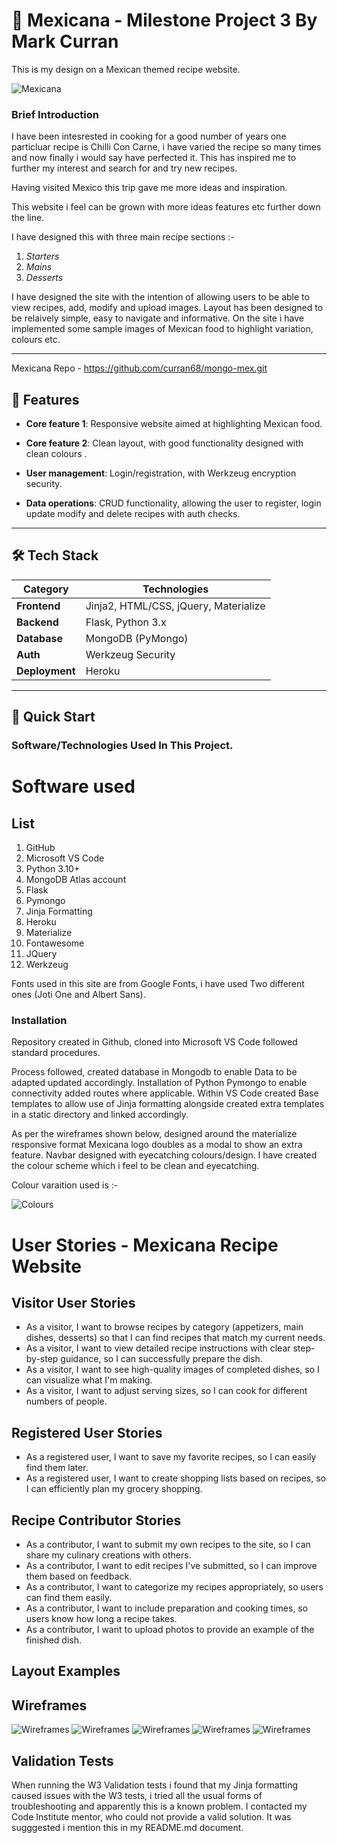# 📖 Mexicana  - Milestone Project 3 By Mark Curran

This is my design on a Mexican themed recipe website.

![Mexicana](static/images/header.jpg) 

### Brief Introduction

I have been intesrested in cooking for a good number of years one particluar recipe is Chilli Con Carne, i have varied the recipe so many times and 
now finally i would say have perfected it. This has inspired me to further my interest and search for and try new recipes.

Having visited Mexico this trip gave me more ideas and inspiration.

This website i feel can be grown with more ideas features etc further down the line.

I have designed this with three main recipe sections :-

1. _Starters_
2. _Mains_ 
3. _Desserts_

I have designed the site with the intention of allowing users to be able to view recipes, add, modify and upload images.
Layout has been designed to be relaively simple, easy to navigate and informative.
On the site i have implemented some sample images of Mexican food to highlight variation, colours etc.

---
Mexicana Repo - https://github.com/curran68/mongo-mex.git
## 🌟 Features
- **Core feature 1**: Responsive website aimed at highlighting Mexican food.
- **Core feature 2**: Clean layout, with good functionality designed with clean colours .
- **User management**: Login/registration, with  Werkzeug encryption security.

- **Data operations**: CRUD functionality, allowing the user to register, login update modify and delete recipes with auth checks.

---

## 🛠️ Tech Stack
| Category       | Technologies                          |
| -------------- | ------------------------------------- |
| **Frontend**   | Jinja2, HTML/CSS, jQuery, Materialize |
| **Backend**    | Flask, Python 3.x                     |
| **Database**   | MongoDB (PyMongo)                     |
| **Auth**       | Werkzeug Security                     |
| **Deployment** | Heroku                                |

---

## 🚀 Quick Start
### Software/Technologies Used In This Project.

# Software used

  ## List
  
1. GitHub
2. Microsoft VS Code
3. Python 3.10+
4. MongoDB Atlas account
5. Flask
6. Pymongo
7. Jinja Formatting
8. Heroku
9. Materialize
10. Fontawesome
11. JQuery
12. Werkzeug

Fonts used in this site are from Google Fonts, i have used Two different ones (Joti One and Albert Sans).

### Installation

Repository created in Github, cloned into Microsoft VS Code followed standard procedures.

Process followed, created database in Mongodb to enable Data to be adapted updated accordingly. Installation of Python Pymongo to enable connectivity added routes where applicable.
Within VS Code created Base templates to allow use of Jinja formatting alongside created extra templates in a static directory and linked accordingly.

As per the wireframes shown below, designed around the materialize responsive format Mexicana logo doubles as a modal to show an extra feature. 
Navbar designed with eyecatching colours/design.
I have created the colour scheme which i feel to be clean and eyecatching.

Colour varaition used is :-

![Colours](static/images/color.jpg)



# User Stories - Mexicana Recipe Website

## Visitor User Stories

- As a visitor, I want to browse recipes by category (appetizers, main dishes, desserts) so that I can find recipes that match my current needs.
- As a visitor, I want to view detailed recipe instructions with clear step-by-step guidance, so I can successfully prepare the dish.
- As a visitor, I want to see high-quality images of completed dishes, so I can visualize what I'm making.
- As a visitor, I want to adjust serving sizes, so I can cook for different numbers of people.

## Registered User Stories

- As a registered user, I want to save my favorite recipes, so I can easily find them later.
- As a registered user, I want to create shopping lists based on recipes, so I can efficiently plan my grocery shopping.

## Recipe Contributor Stories

- As a contributor, I want to submit my own recipes to the site, so I can share my culinary creations with others.
- As a contributor, I want to edit recipes I've submitted, so I can improve them based on feedback.
- As a contributor, I want to categorize my recipes appropriately, so users can find them easily.
- As a contributor, I want to include preparation and cooking times, so users know how long a recipe takes.
- As a contributor, I want to upload photos to provide an example of the finished dish.

## Layout Examples



## Wireframes

![Wireframes](static/wireframes/landing.jpg)
![Wireframes](static/wireframes/login.jpg)
![Wireframes](static/wireframes/profile.jpg)
![Wireframes](static/wireframes/recipeadd.jpg)
![Wireframes](static/wireframes/register.jpg)


## Validation Tests

When running the W3 Validation tests i found that my Jinja formatting caused issues with the W3 tests, i tried all the usual 
forms of troubleshooting and apparently this is a known problem.
I contacted my Code Institute mentor, who could not provide a valid solution. It was sugggested i mention this in my README.md document.
